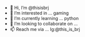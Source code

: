- 👋 Hi, I’m @thisisbrj
- 👀 I’m interested in ... gaming
- 🌱 I’m currently learning ... python
- 💞️ I’m looking to collaborate on ...
- 📫 Reach me via ... Ig:@this_is_brj

<!---
thisisbrj/thisisbrj is a ✨ special ✨ repository because its `README.md` (this file) appears on your GitHub profile.
You can click the Preview link to take a look at your changes.
--->
